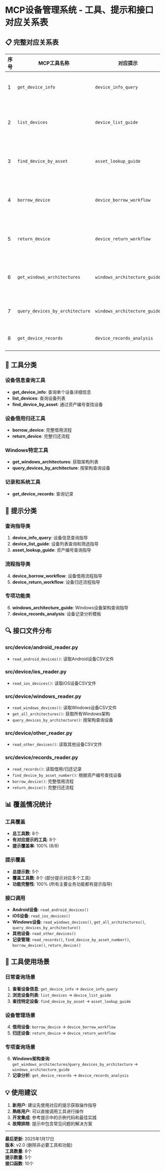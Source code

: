 # MCP设备管理系统 - 工具、提示和接口对应关系表

## 📋 完整对应关系表

| 序号 | MCP工具名称 | 对应提示 | 实际调用的接口/函数 | 功能描述 |
|------|------------|----------|-------------------|----------|
| 1 | `get_device_info` | `device_info_query` | `read_android_devices()`, `read_ios_devices()`, `read_windows_devices()` | 根据设备ID和类型获取设备详细信息 |
| 2 | `list_devices` | `device_list_guide` | `read_android_devices()`, `read_ios_devices()`, `read_windows_devices()`, `read_other_devices()` | 列出所有可用设备，支持类型和状态筛选 |
| 3 | `find_device_by_asset` | `asset_lookup_guide` | `find_device_by_asset_number()` | 根据资产编号在所有设备表中查找设备 |
| 4 | `borrow_device` | `device_borrow_workflow` | `borrow_device()` | 完整的设备借用流程（记录+状态更新） |
| 5 | `return_device` | `device_return_workflow` | `return_device()` | 完整的设备归还流程（记录+状态更新） |
| 6 | `get_windows_architectures` | `windows_architecture_guide` | `get_all_architectures()` | 获取所有Windows设备的芯片架构列表 |
| 7 | `query_devices_by_architecture` | `windows_architecture_guide` | `query_devices_by_architecture()` | 根据芯片架构查询Windows设备 |
| 8 | `get_device_records` | `device_records_analysis` | `read_records()` | 获取设备借用/归还记录 |

## 🔧 工具分类

### 设备信息查询工具
- **get_device_info**: 查询单个设备详细信息
- **list_devices**: 查询设备列表
- **find_device_by_asset**: 通过资产编号查找设备

### 设备借用归还工具
- **borrow_device**: 完整借用流程
- **return_device**: 完整归还流程

### Windows特定工具
- **get_windows_architectures**: 获取架构列表
- **query_devices_by_architecture**: 按架构查询设备

### 记录和系统工具
- **get_device_records**: 查询记录

## 📝 提示分类

### 查询指导类
1. **device_info_query**: 设备信息查询指导
2. **device_list_guide**: 设备列表查询和筛选指导
3. **asset_lookup_guide**: 资产编号查询指导

### 流程指导类
4. **device_borrow_workflow**: 设备借用流程指导
5. **device_return_workflow**: 设备归还流程指导

### 专项功能类
6. **windows_architecture_guide**: Windows设备架构查询指导
7. **device_records_analysis**: 设备记录分析模板

## 🔍 接口文件分布

### src/device/android_reader.py
- `read_android_devices()`: 读取Android设备CSV文件

### src/device/ios_reader.py
- `read_ios_devices()`: 读取iOS设备CSV文件

### src/device/windows_reader.py
- `read_windows_devices()`: 读取Windows设备CSV文件
- `get_all_architectures()`: 获取所有Windows架构
- `query_devices_by_architecture()`: 按架构查询设备

### src/device/other_reader.py
- `read_other_devices()`: 读取其他设备CSV文件

### src/device/records_reader.py
- `read_records()`: 读取借用/归还记录
- `find_device_by_asset_number()`: 根据资产编号查找设备
- `borrow_device()`: 完整借用流程
- `return_device()`: 完整归还流程

## 📊 覆盖情况统计

### 工具覆盖
- **总工具数**: 8个
- **有对应提示的工具**: 8个
- **提示覆盖率**: 100% (8/8)

### 提示覆盖
- **总提示数**: 5个
- **覆盖工具数**: 8个 (部分提示对应多个工具)
- **功能完整性**: 100% (所有主要业务功能都有提示指导)

### 接口调用
- **Android设备**: `read_android_devices()`
- **iOS设备**: `read_ios_devices()`
- **Windows设备**: `read_windows_devices()`, `get_all_architectures()`, `query_devices_by_architecture()`
- **其他设备**: `read_other_devices()`
- **记录管理**: `read_records()`, `find_device_by_asset_number()`, `borrow_device()`, `return_device()`

## 🎯 工具使用场景

### 日常查询场景
1. **查看设备信息**: `get_device_info` → `device_info_query`
2. **浏览设备列表**: `list_devices` → `device_list_guide`
3. **查找特定设备**: `find_device_by_asset` → `asset_lookup_guide`

### 设备管理场景
4. **借用设备**: `borrow_device` → `device_borrow_workflow`
5. **归还设备**: `return_device` → `device_return_workflow`

### 专项查询场景
6. **Windows架构查询**: `get_windows_architectures`/`query_devices_by_architecture` → `windows_architecture_guide`
7. **记录分析**: `get_device_records` → `device_records_analysis`

## 💡 使用建议

1. **新用户**: 建议先使用对应的提示获取操作指导
2. **熟练用户**: 可以直接调用工具进行操作
3. **开发集成**: 参考提示中的示例代码和最佳实践
4. **故障排除**: 提示中包含常见问题的解决方案

---

**最后更新**: 2025年1月17日  
**版本**: v2.0 (删除非必要工具和功能)  
**工具数量**: 8个  
**提示数量**: 5个  
**接口函数**: 10个